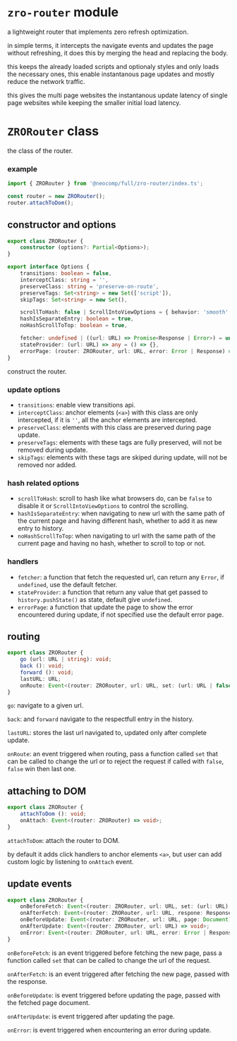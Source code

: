 # `zro-router` module
a lightweight router that implements zero refresh optimization.

in simple terms, it intercepts the navigate events and updates the page without refreshing, it
does this by merging the head and replacing the body.

this keeps the already loaded scripts and optionaly styles and only loads the necessary ones,
this enable instantanous page updates and mostly reduce the network traffic.

this gives the multi page websites the instantanous update latency of single page websites 
while keeping the smaller initial load latency.

# `ZRORouter` class
the class of the router.

### example
```typescript
import { ZRORouter } from '@neocomp/full/zro-router/index.ts';

const router = new ZRORouter();
router.attachToDom();
```

## constructor and options
```typescript
export class ZRORouter {
	constructor (options?: Partial<Options>);
}

export interface Options {
	transitions: boolean = false,
	interceptClass: string = '',
	preserveClass: string = 'preserve-on-route',
	preserveTags: Set<string> = new Set(['script']),
	skipTags: Set<string> = new Set(),

	scrollToHash: false | ScrollIntoViewOptions = { behavior: 'smooth' },
	hashIsSeparateEntry: boolean = true,
	noHashScrollToTop: boolean = true,

	fetcher: undefined | ((url: URL) => Promise<Response | Error>) = undefined; 
	stateProvider: (url: URL) => any = () => {},
	errorPage: (router: ZRORouter, url: URL, error: Error | Response) => void = defaultErrorPage
}
```
construct the router.

### update options
- `transitions`: enable view transitions api.
- `interceptClass`: anchor elements (`<a>`) with this class are only intercepted, if it is `''`,
all the anchor elements are intercepted.
- `preserveClass`: elements with this class are preserved during page update.
- `preserveTags`: elements with these tags are fully preserved, will not be removed during update.
- `skipTags`: elements with these tags are skiped during update, will not be removed nor added.

### hash related options
- `scrollToHash`: scroll to hash like what browsers do, can be `false` to disable it or 
`ScrollIntoViewOptions` to control the scrolling.
- `hashIsSeparateEntry`: when navigating to new url with the same path of the current page
and having different hash, whether to add it as new entry to history.
- `noHashScrollToTop`: when navigating to url with the same path of the current page and having
no hash, whether to scroll to top or not.

### handlers
- `fetcher`: a function that fetch the requested url, can return any `Error`, if `undefined`, 
use the default fetcher.
- `stateProvider`: a function that return any value that get passed to `history.pushState()`
as state, default give `undefined`.
- `errorPage`: a function that update the page to show the error encountered during update,
if not specified use the default error page.

## routing
```typescript
export class ZRORouter {
	go (url: URL | string): void;
	back (): void;
	forward (): void;
	lastURL: URL;
	onRoute: Event<(router: ZRORouter, url: URL, set: (url: URL | false) => void) => void>;
}
```
`go`: navigate to a given url.

`back`: and `forward` navigate to the respectfull entry in the history.

`lastURL`: stores the last url navigated to, updated only after complete update.

`onRoute`: an event triggered when routing, pass a function called `set` that can be called to
change the url or to reject the request if called with `false`, `false` win then last one.

## attaching to DOM
```typescript
export class ZRORouter {
	attachToDom (): void;
	onAttach: Event<(router: ZRORouter) => void>;
}
```
`attachToDom`: attach the router to DOM. 

by default it adds click handlers to anchor elements `<a>`, but user can add custom logic by
listening to `onAttach` event.

## update events
```typescript
export class ZRORouter {
	onBeforeFetch: Event<(router: ZRORouter, url: URL, set: (url: URL) => void) => void>;
	onAfterFetch: Event<(router: ZRORouter, url: URL, respone: Response) => void>;
	onBeforeUpdate: Event<(router: ZRORouter, url: URL, page: Document) => void>;
	onAfterUpdate: Event<(router: ZRORouter, url: URL) => void>;
	onError: Event<(router: ZRORouter, url: URL, error: Error | Response) => void>;
}
```
`onBeforeFetch`: is an event triggered before fetching the new page, pass a function called 
`set` that can be called to change the url of the request.

`onAfterFetch`: is an event triggered after fetching the new page, passed with the response.

`onBeforeUpdate`: is event triggered before updating the page, passed with the fetched page 
document.

`onAfterUpdate`: is event triggered after updating the page.

`onError`: is event triggered when encountering an error during update.
